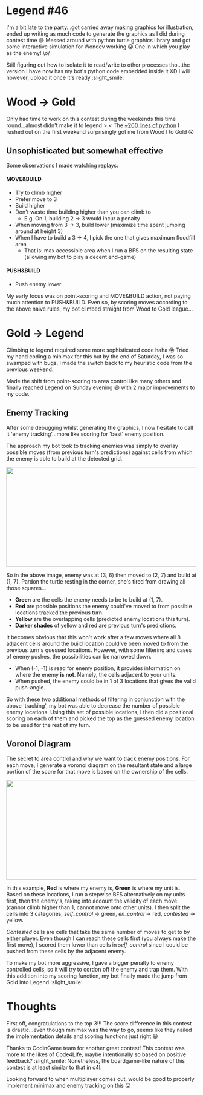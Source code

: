 # Legend #46

I'm a bit late to the party...got carried away making graphics for illustration, ended up writing as much code to generate the graphics as I did during contest time :sweat_smile: Messed around with python turtle graphics library and got some interactive simulation for Wondev working :stuck_out_tongue:  One in which you play as the enemy! \o/ 

Still figuring out how to isolate it to read/write to other processes tho...the version I have now has my bot's python code embedded inside it XD I will however, upload it once it's ready :slight_smile: 

# Wood -> Gold
Only had time to work on this contest during the weekends this time round...almost didn't make it to legend >.< 
The [~200 lines of python](https://github.com/devYaoYH/WdevW/blob/master/woodHeuristics.py) I rushed out on the first weekend surprisingly got me from Wood I to Gold :astonished:

## Unsophisticated but somewhat effective
Some observations I made watching replays:

#### MOVE&BUILD
- Try to climb higher
- Prefer move to 3
- Build higher
- Don't waste time building higher than you can climb to
  - E.g. On 1, building 2 -> 3 would incur a penalty
- When moving from 3 -> 3, build lower (maximize time spent jumping around at height 3)
- When I have to build a 3 -> 4, I pick the one that gives maximum floodfill area
  - That is: max accessible area when I run a BFS on the resulting state (allowing my bot to play a decent end-game)

#### PUSH&BUILD
- Push enemy lower

My early focus was on point-scoring and MOVE&BUILD action, not paying much attention to PUSH&BUILD. Even so, by scoring moves according to the above naive rules, my bot climbed straight from Wood to Gold league...

# Gold -> Legend
Climbing to legend required some more sophisticated code haha :stuck_out_tongue:  Tried my hand coding a minimax for this but by the end of Saturday, I was so swamped with bugs, I made the switch back to my heuristic code from the previous weekend.

Made the shift from point-scoring to area control like many others and finally reached Legend on Sunday evening :smiley:  with 2 major improvements to my code.

## Enemy Tracking
After some debugging whilst generating the graphics, I now hesitate to call it 'enemy tracking'...more like scoring for 'best' enemy position.

The approach my bot took to tracking enemies was simply to overlay possible moves (from previous turn's predictions) against cells from which the enemy is able to build at the detected grid.

<img src="https://forum.codingame.com/uploads/default/original/3X/7/9/79301e7ebd57289cfc75baaf3c8f5d30b23b86d8.PNG" width="519" height="263">

So in the above image, enemy was at (3, 6) then moved to (2, 7) and build at (1, 7). Pardon the turtle resting in the corner, she's tired from drawing all those squares...

- **Green** are the cells the enemy needs to be to build at (1, 7).
- **Red** are possible positions the enemy could've moved to from possible locations tracked the previous turn.
- **Yellow** are the overlapping cells (predicted enemy locations this turn).
- **Darker shades** of yellow and red are previous turn's predictions.

It becomes obvious that this won't work after a few moves where all 8 adjacent cells around the build location could've been moved to from the previous turn's guessed locations. However, with some filtering and cases of enemy pushes, the possibilities can be narrowed down.

- When (-1, -1) is read for enemy position, it provides information on where the enemy **is not**. Namely, the cells adjacent to your units.
- When pushed, the enemy could be in 1 of 3 locations that gives the valid push-angle.

So with these two additional methods of filtering in conjunction with the above 'tracking', my bot was able to decrease the number of possible enemy locations. Using this set of possible locations, I then did a positional scoring on each of them and picked the top as the guessed enemy location to be used for the rest of my turn.

## Voronoi Diagram
The secret to area control and why we want to track enemy positions. For each move, I generate a voronoi diagram on the resultant state and a large portion of the score for that move is based on the ownership of the cells.

<img src="https://forum.codingame.com/uploads/default/original/3X/e/8/e8d56febb3479bf20cd5ae36de295073d4223e0d.PNG" width="519" height="263">

In this example, **Red** is where my enemy is, **Green** is where my unit is. Based on these locations, I run a stepwise BFS alternatively on my units first, then the enemy's, taking into account the validity of each move (cannot climb higher than 1, cannot move onto other units). I then split the cells into 3 categories, *self_control* -> green, *en_control* -> red, *contested* -> yellow.

*Contested* cells are cells that take the same number of moves to get to by either player. Even though I can reach these cells first (you always make the first move), I scored them lower than cells in *self_control* since I could be pushed from these cells by the adjacent enemy.

To make my bot more aggressive, I gave a bigger penalty to enemy controlled cells, so it will try to cordon off the enemy and trap them. With this addition into my scoring function, my bot finally made the jump from Gold into Legend :slight_smile: 

# Thoughts

First off, congratulations to the top 3!!! The score difference in this contest is drastic...even though minimax was the way to go, seems like they nailed the implementation details and scoring functions just right :smiley:

Thanks to CodinGame team for another great contest! This contest was more to the likes of Code4Life, maybe intentionally so based on positive feedback? :slight_smile:  Nonetheless, the boardgame-like nature of this contest is at least similar to that in c4l.

Looking forward to when multiplayer comes out, would be good to properly implement minimax and enemy tracking on this :stuck_out_tongue: